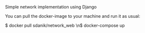 Simple network implementation using Django


You can pull the docker-image to your machine and run it as usual:

$ docker pull sdanik/network_web
\n$ docker-compose up

